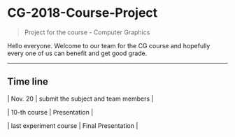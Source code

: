 # CG-2018-Course-Project

> Project for the course - Computer Graphics

Hello everyone. Welcome to our team for the CG course and hopefully every one of us can benefit and get good grade.

---

## Time line 

| Nov. 20 | submit the subject and team members |

| 10-th course | Presentation |

| last experiment course | Final Presentation |

